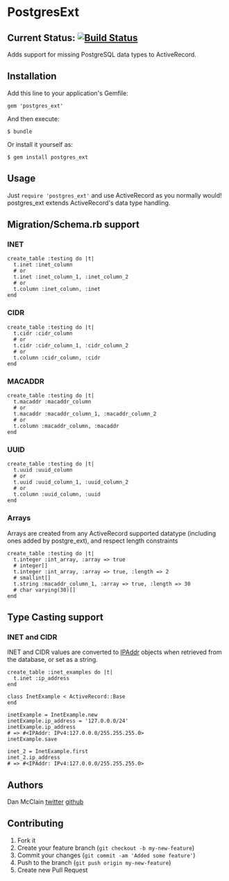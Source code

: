 # PostgresExt

## Current Status: [![Build Status](https://secure.travis-ci.org/dockyard/postgres_ext.png?branch=master)](http://travis-ci.org/dockyard/postgres_ext)

Adds support for missing PostgreSQL data types to ActiveRecord.

## Installation

Add this line to your application's Gemfile:

    gem 'postgres_ext'

And then execute:

    $ bundle

Or install it yourself as:

    $ gem install postgres_ext

## Usage

Just `require 'postgres_ext'` and use ActiveRecord as you normally would! postgres_ext extends
ActiveRecord's data type handling.

## Migration/Schema.rb support

### INET

    create_table :testing do |t|
      t.inet :inet_column
      # or
      t.inet :inet_column_1, :inet_column_2
      # or
      t.column :inet_column, :inet
    end

### CIDR

    create_table :testing do |t|
      t.cidr :cidr_column
      # or
      t.cidr :cidr_column_1, :cidr_column_2
      # or
      t.column :cidr_column, :cidr
    end

### MACADDR

    create_table :testing do |t|
      t.macaddr :macaddr_column
      # or
      t.macaddr :macaddr_column_1, :macaddr_column_2
      # or
      t.column :macaddr_column, :macaddr
    end

### UUID

    create_table :testing do |t|
      t.uuid :uuid_column
      # or
      t.uuid :uuid_column_1, :uuid_column_2
      # or
      t.column :uuid_column, :uuid
    end

### Arrays
Arrays are created from any ActiveRecord supported datatype (including
ones added by postgre\_ext), and respect length constraints

    create_table :testing do |t|
      t.integer :int_array, :array => true
      # integer[]
      t.integer :int_array, :array => true, :length => 2
      # smallint[]
      t.string :macaddr_column_1, :array => true, :length => 30
      # char varying(30)[]
    end

## Type Casting support

### INET and CIDR
INET and CIDR values are converted to
[IPAddr](http://www.ruby-doc.org/stdlib-1.9.3/libdoc/ipaddr/rdoc/IPAddr.html)
objects when retrieved from the database, or set as a string.

    create_table :inet_examples do |t|
      t.inet :ip_address
    end

    class InetExample < ActiveRecord::Base
    end

    inetExample = InetExample.new
    inetExample.ip_address = '127.0.0.0/24'
    inetExample.ip_address
    # => #<IPAddr: IPv4:127.0.0.0/255.255.255.0> 
    inetExample.save

    inet_2 = InetExample.first
    inet_2.ip_address
    # => #<IPAddr: IPv4:127.0.0.0/255.255.255.0> 

## Authors

Dan McClain [twitter](http://twitter.com/_danmcclain) [github](http://github.com/danmcclain)

## Contributing

1. Fork it
2. Create your feature branch (`git checkout -b my-new-feature`)
3. Commit your changes (`git commit -am 'Added some feature'`)
4. Push to the branch (`git push origin my-new-feature`)
5. Create new Pull Request
